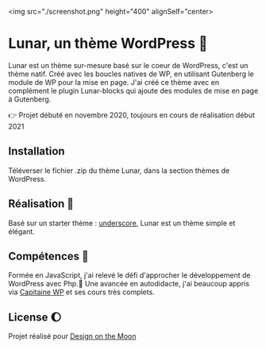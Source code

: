 
<img src="./screenshot.png" height="400" alignSelf="center>

# Lunar, un thème WordPress :first_quarter_moon_with_face:

Lunar est un thème sur-mesure basé sur le coeur de WordPress, c'est un thème natif. Créé avec les boucles natives de WP, en utilisant Gutenberg le module de WP pour la mise en page. 
J'ai créé ce thème avec en complément le plugin Lunar-blocks qui ajoute des modules de mise en page à Gutenberg. 


:point_right: Projet débuté en novembre 2020, toujours en cours de réalisation début 2021

## Installation

Téléverser le fichier .zip du thème Lunar, dans la section thèmes de WordPress.


## Réalisation :construction_worker:

Basé sur un starter thème : [underscore](https://underscores.me/), Lunar est un thème simple et élégant. 


## Compétences :roller_coaster:
Formée en JavaScript, j'ai relevé le défi d'approcher le développement de WordPress avec Php.:elephant: 
Une avancée en autodidacte, j'ai beaucoup appris via [Capitaine WP](https://capitainewp.io/) et ses cours très complets. 

## License :moon:
Projet réalisé pour [Design on the Moon](https://www.design-onthemoon.com/)